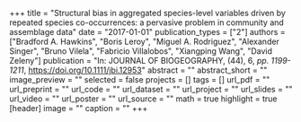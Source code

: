 +++
title = "Structural bias in aggregated species-level variables driven by repeated species co-occurrences: a pervasive problem in community and assemblage data"
date = "2017-01-01"
publication_types = ["2"]
authors = ["Bradford A. Hawkins", "Boris Leroy", "Miguel A. Rodriguez", "Alexander Singer", "Bruno Vilela", "Fabricio Villalobos", "Xiangping Wang", "David Zeleny"]
publication = "In: JOURNAL OF BIOGEOGRAPHY, (44), 6, _pp. 1199-1211_, https://doi.org/10.1111/jbi.12953"
abstract = ""
abstract_short = ""
image_preview = ""
selected = false
projects = []
tags = []
url_pdf = ""
url_preprint = ""
url_code = ""
url_dataset = ""
url_project = ""
url_slides = ""
url_video = ""
url_poster = ""
url_source = ""
math = true
highlight = true
[header]
image = ""
caption = ""
+++
